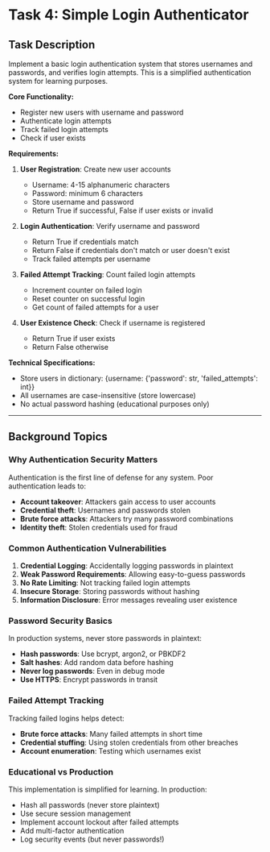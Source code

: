 # Task 4: Simple Login Authenticator

## Task Description

Implement a basic login authentication system that stores usernames and passwords, and verifies login attempts. This is a simplified authentication system for learning purposes.

**Core Functionality:**
- Register new users with username and password
- Authenticate login attempts
- Track failed login attempts
- Check if user exists

**Requirements:**

1. **User Registration**: Create new user accounts
   - Username: 4-15 alphanumeric characters
   - Password: minimum 6 characters
   - Store username and password
   - Return True if successful, False if user exists or invalid

2. **Login Authentication**: Verify username and password
   - Return True if credentials match
   - Return False if credentials don't match or user doesn't exist
   - Track failed attempts per username

3. **Failed Attempt Tracking**: Count failed login attempts
   - Increment counter on failed login
   - Reset counter on successful login
   - Get count of failed attempts for a user

4. **User Existence Check**: Check if username is registered
   - Return True if user exists
   - Return False otherwise

**Technical Specifications:**
- Store users in dictionary: {username: {'password': str, 'failed_attempts': int}}
- All usernames are case-insensitive (store lowercase)
- No actual password hashing (educational purposes only)

---

## Background Topics

### Why Authentication Security Matters

Authentication is the first line of defense for any system. Poor authentication leads to:
- **Account takeover**: Attackers gain access to user accounts
- **Credential theft**: Usernames and passwords stolen
- **Brute force attacks**: Attackers try many password combinations
- **Identity theft**: Stolen credentials used for fraud

### Common Authentication Vulnerabilities

1. **Credential Logging**: Accidentally logging passwords in plaintext
2. **Weak Password Requirements**: Allowing easy-to-guess passwords
3. **No Rate Limiting**: Not tracking failed login attempts
4. **Insecure Storage**: Storing passwords without hashing
5. **Information Disclosure**: Error messages revealing user existence

### Password Security Basics

In production systems, never store passwords in plaintext:
- **Hash passwords**: Use bcrypt, argon2, or PBKDF2
- **Salt hashes**: Add random data before hashing
- **Never log passwords**: Even in debug mode
- **Use HTTPS**: Encrypt passwords in transit

### Failed Attempt Tracking

Tracking failed logins helps detect:
- **Brute force attacks**: Many failed attempts in short time
- **Credential stuffing**: Using stolen credentials from other breaches
- **Account enumeration**: Testing which usernames exist

### Educational vs Production

This implementation is simplified for learning. In production:
- Hash all passwords (never store plaintext)
- Use secure session management
- Implement account lockout after failed attempts
- Add multi-factor authentication
- Log security events (but never passwords!)
